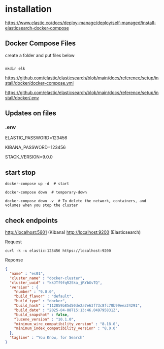 # installation

<https://www.elastic.co/docs/deploy-manage/deploy/self-managed/install-elasticsearch-docker-compose>

## Docker Compose Files

create a folder and put files below

```SHELL

mkdir elk

```

<https://github.com/elastic/elasticsearch/blob/main/docs/reference/setup/install/docker/docker-compose.yml>

<https://github.com/elastic/elasticsearch/blob/main/docs/reference/setup/install/docker/.env>

## Updates on files


### .env

ELASTIC_PASSWORD=123456

KIBANA_PASSWORD=123456

STACK_VERSION=9.0.0

## start stop

```SHELL
docker-compose up -d  # start
```

```SHELL
docker-compose down  # temporary-down
```

```SHELL
docker-compose down -v  # To delete the network, containers, and volumes when you stop the cluster
```

## check endpoints

<http://localhost:5601> (Kibana)
<http://localhost:9200> (Elasticsearch)

Request

```SHELL
curl -k -u elastic:123456 https://localhost:9200
```

Reponse

```JSON
{
  "name" : "es01",
  "cluster_name" : "docker-cluster",
  "cluster_uuid" : "kkJTf9fqR2Ska_jRYbGvTQ",
  "version" : {
    "number" : "9.0.0",
    "build_flavor" : "default",
    "build_type" : "docker",
    "build_hash" : "112859b85d50de2a7e63f73c8fc70b99eea24291",
    "build_date" : "2025-04-08T15:13:46.049795831Z",
    "build_snapshot" : false,
    "lucene_version" : "10.1.0",
    "minimum_wire_compatibility_version" : "8.18.0",
    "minimum_index_compatibility_version" : "8.0.0"
  },
  "tagline" : "You Know, for Search"
}
```